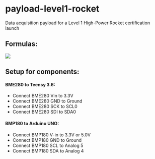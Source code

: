 # payload-level1-rocket
Data acquisition payload for a Level 1 High-Power Rocket certification launch

## Formulas:

![](https://raw.githubusercontent.com/nolanholden/payload-level1-rocket/8447a1cbf741a6a57f07a59d258492eb7169c5b9/misc/pressure-altitude.png)

## Setup for components:

#### BME280 to Teensy 3.6:
- Connect BME280 Vin   to 3.3V
- Connect BME280 GND    to Ground
- Connect BME280 SCK    to SCL0
- Connect BME280 SDI    to SDA0

#### BMP180 to Arduino UNO:
- Connect BMP180 V-in   to 3.3V or 5.0V
- Connect BMP180 GND    to Ground
- Connect BMP180 SCL    to Analog 5
- Connect BMP180 SDA    to Analog 4
